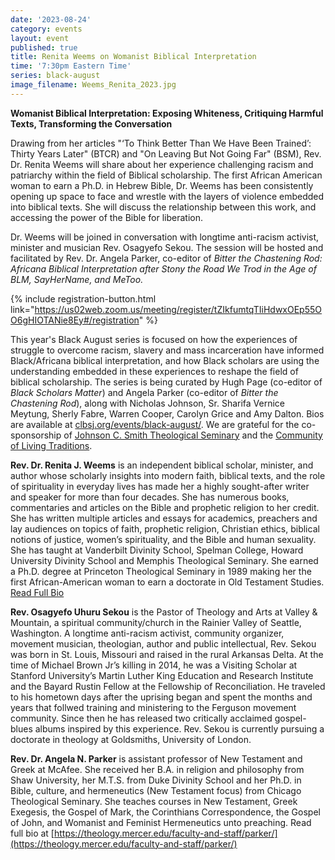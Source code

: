 ```yaml
---
date: '2023-08-24'
category: events
layout: event
published: true
title: Renita Weems on Womanist Biblical Interpretation
time: '7:30pm Eastern Time'
series: black-august
image_filename: Weems_Renita_2023.jpg
---
```

**Womanist Biblical Interpretation:
Exposing Whiteness, Critiquing Harmful Texts, Transforming the Conversation**

Drawing from her articles "‘To Think Better Than We Have Been Trained’: Thirty Years Later" (BTCR) and "On Leaving But Not Going Far" (BSM), Rev. Dr. Renita Weems will share about her experience challenging racism and patriarchy within the field of Biblical scholarship. The first African American woman to earn a Ph.D. in Hebrew Bible, Dr. Weems has been consistently opening up space to face and wrestle with the layers of violence embedded into biblical texts. She will discuss the relationship between this work, and accessing the power of the Bible for liberation.

Dr. Weems will be joined in conversation with longtime anti-racism activist, minister and musician Rev. Osagyefo Sekou. The session will be hosted and facilitated by Rev. Dr. Angela Parker, co-editor of _Bitter the Chastening Rod: Africana Biblical Interpretation after Stony the Road We Trod in the Age of BLM, SayHerName, and MeToo._

{% include registration-button.html link="https://us02web.zoom.us/meeting/register/tZIkfumtqTIiHdwxOEp55OO6gHIOTANie8Ey#/registration" %}

This year's Black August series is focused on how the experiences of struggle to overcome racism, slavery and mass incarceration have informed Black/Africana biblical interpretation, and how Black scholars are using the understanding embedded in these experiences to reshape the field of biblical scholarship. The series is being curated by Hugh Page (co-editor of _Black Scholars Matter_) and Angela Parker (co-editor of _Bitter the Chastening Rod_), along with Nicholas Johnson, Sr. Sharifa Vernice Meytung, Sherly Fabre, Warren Cooper, Carolyn Grice and Amy Dalton. Bios are available at [clbsj.org/events/black-august/](https://clbsj.org/events/black-august/). We are grateful for the co-sponsorship of [Johnson C. Smith Theological Seminary](https://www.jcsts.org/) and the [Community of Living Traditions](https://www.facebook.com/CLTMultifaith/).

**Rev. Dr. Renita J. Weems** is an independent biblical scholar, minister, and author whose scholarly insights into modern faith, biblical texts, and the role of spirituality in everyday lives has made her a highly sought-after writer and speaker for more than four decades. She has numerous books, commentaries and articles on the Bible and prophetic religion to her credit. She has written multiple articles and essays for academics, preachers and lay audiences on topics of faith, prophetic religion, Christian ethics, biblical notions of justice, women’s spirituality, and the Bible and human sexuality. She has taught at Vanderbilt Divinity School, Spelman College, Howard University Divinity School and Memphis Theological Seminary. She earned a Ph.D. degree at Princeton Theological Seminary in 1989 making her the first African-American woman to earn a doctorate in Old Testament Studies. [Read Full Bio](assets/Weems-AcademicBio-2023.pdf)

**Rev. Osagyefo Uhuru Sekou** is the Pastor of Theology and Arts at Valley & Mountain, a spiritual community/church in the Rainier Valley of Seattle, Washington. A longtime anti-racism activist, community organizer, movement musician, theologian, author and public intellectual, Rev. Sekou was born in St. Louis, Missouri and raised in the rural Arkansas Delta. At the time of Michael Brown Jr’s killing in 2014, he was a Visiting Scholar at Stanford University’s Martin Luther King Education and Research Institute and the Bayard Rustin Fellow at the Fellowship of Reconciliation. He traveled to his hometown days after the uprising began and spent the months and years that follwed training and ministering to the Ferguson movement community. Since then he has released two critically acclaimed gospel-blues albums inspired by this experience. Rev. Sekou is currently pursuing a doctorate in theology at Goldsmiths, University of London.

**Rev. Dr. Angela N. Parker** is assistant professor of New Testament and Greek at McAfee. She received her B.A. in religion and philosophy from Shaw University, her M.T.S. from Duke Divinity School and her Ph.D. in Bible, culture, and hermeneutics (New Testament focus) from Chicago Theological Seminary. She teaches courses in New Testament, Greek Exegesis, the Gospel of Mark, the Corinthians Correspondence, the Gospel of John, and Womanist and Feminist Hermeneutics unto preaching. Read full bio at [https://theology.mercer.edu/faculty-and-staff/parker/](https://theology.mercer.edu/faculty-and-staff/parker/)
